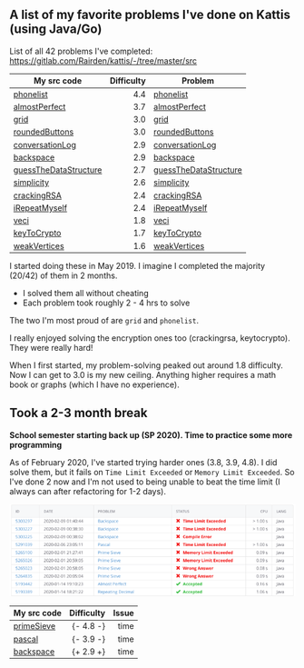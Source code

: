 ## A list of my favorite problems I've done on Kattis (using Java/Go)

List of all 42 problems I've completed:  
<https://gitlab.com/Rairden/kattis/-/tree/master/src>

| My src code                                                                                                                   | Difficulty | Problem                                                                         |
|-------------------------------------------------------------------------------------------------------------------------------|-----------:|---------------------------------------------------------------------------------|
| [phonelist](https://gitlab.com/Rairden/kattis/-/blob/master/src/phonelist/PhoneList.java)                                     |        4.4 | [phonelist](https://open.kattis.com/problems/phonelist)                         |
| [almostPerfect](https://gitlab.com/Rairden/kattis/-/blob/master/src/almostperfect/AlmostPerfect.java)                         |        3.7 | [almostPerfect](https://open.kattis.com/problems/almostperfect)                 |
| [grid](https://gitlab.com/Rairden/kattis/-/blob/master/src/grid/Grid.java)                                                    |        3.0 | [grid](https://open.kattis.com/problems/grid)                                   |
| [roundedButtons](https://gitlab.com/Rairden/kattis/-/blob/master/src/roundedbuttons/RoundedButtons.java)                      |        3.0 | [roundedButtons](https://open.kattis.com/problems/roundedbuttons)               |
| [conversationLog](https://gitlab.com/Rairden/kattis/-/blob/master/src/conversationlog/ConversationLog.java)                   |        2.9 | [conversationLog](https://open.kattis.com/problems/conversationlog)             |
| [backspace](https://gitlab.com/Rairden/kattis/-/blob/master/src/backspace/Backspace.java)                                     |        2.9 | [backspace](https://open.kattis.com/problems/backspace)                         |
| [guessTheDataStructure](https://gitlab.com/Rairden/kattis/-/blob/master/src/guessthedatastructure/GuessTheDataStructure.java) |        2.7 | [guessTheDataStructure](https://open.kattis.com/problems/guessthedatastructure) |
| [simplicity](https://gitlab.com/Rairden/kattis/-/blob/master/src/simplicity/Simplicity.java)                                  |        2.6 | [simplicity](https://open.kattis.com/problems/simplicity)                       |
| [crackingRSA](https://gitlab.com/Rairden/kattis/-/blob/master/src/crackingrsa/CrackingRSA.java)                               |        2.4 | [crackingRSA](https://open.kattis.com/problems/crackingrsa)                     |
| [iRepeatMyself](https://gitlab.com/Rairden/kattis/-/blob/master/src/irepeatmyself/IRepeatMyself.java)                         |        2.4 | [iRepeatMyself](https://open.kattis.com/problems/irepeatmyself)                 |
| [veci](https://gitlab.com/Rairden/kattis/-/tree/master/src/veci)                                                              |        1.8 | [veci](https://open.kattis.com/problems/veci)                                   |
| [keyToCrypto](https://gitlab.com/Rairden/kattis/-/blob/master/src/keytocrypto/KeyToCrypto.java)                               |        1.7 | [keyToCrypto](https://open.kattis.com/problems/keytocrypto)                     |
| [weakVertices](https://gitlab.com/Rairden/kattis/-/tree/master/src/weakvertices)                                              |        1.6 | [weakVertices](https://open.kattis.com/problems/weakvertices)                   |


I started doing these in May 2019. I imagine I completed the majority (20/42) of them in 2 months.

* I solved them all without cheating
* Each problem took roughly 2 - 4 hrs to solve

The two I'm most proud of are `grid` and `phonelist`.

I really enjoyed solving the encryption ones too (crackingrsa, keytocrypto). They were really hard!

When I first started, my problem-solving peaked out around 1.8 difficulty. Now I can get to 3.0 is my new ceiling. Anything higher requires a math book or graphs (which I have no experience).

## Took a 2-3 month break

**School semester starting back up (SP 2020). Time to practice some more programming**

As of February 2020, I've started trying harder ones (3.8, 3.9, 4.8).  I did solve them, but it fails on `Time Limit Exceeded` or `Memory Limit Exceeded`.  So I've done 2 now and I'm not used to being unable to beat the time limit (I always can after refactoring for 1-2 days).

![](limitExceeded.png)

| My src code                                                                                | Difficulty | Issue |
| ------------------------------------------------------------------------------------------ | ---------: | ----: |
| [primeSieve](https://gitlab.com/Rairden/kattis/-/blob/master/src/primesieve/primesieve.go) | {- 4.8 -}  | time  |
| [pascal](https://gitlab.com/Rairden/kattis/-/blob/master/src/pascal/Pascal.java)           | {- 3.9 -}  | time  |
| [backspace](https://gitlab.com/Rairden/kattis/-/blob/master/src/backspace/backspace.go)    | {+ 2.9 +}  | time  |
